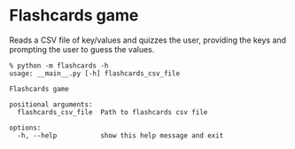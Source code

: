 # Flashcards game
Reads a CSV file of key/values and quizzes the user, providing the
keys and prompting the user to guess the values.

```commandline
% python -m flashcards -h
usage: __main__.py [-h] flashcards_csv_file

Flashcards game

positional arguments:
  flashcards_csv_file  Path to flashcards csv file

options:
  -h, --help           show this help message and exit
```